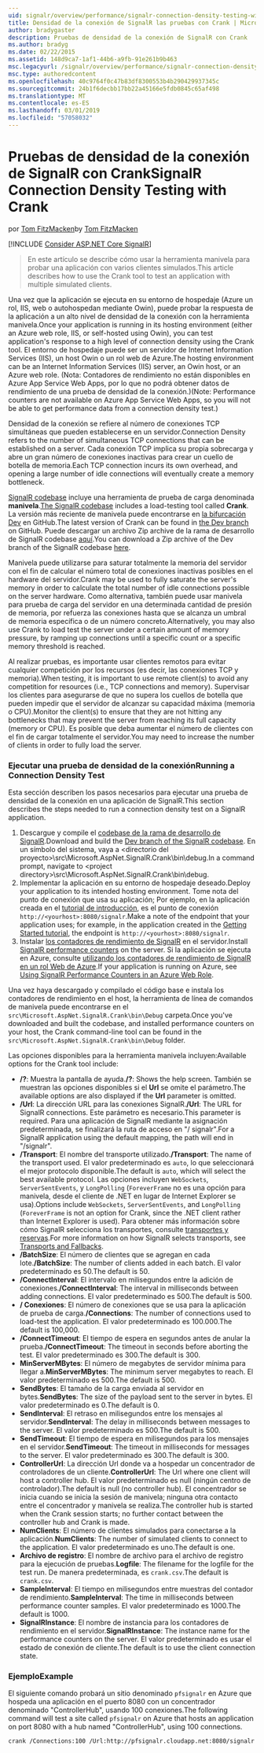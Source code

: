 ```yaml
---
uid: signalr/overview/performance/signalr-connection-density-testing-with-crank
title: Densidad de la conexión de SignalR las pruebas con Crank | Microsoft Docs
author: bradygaster
description: Pruebas de densidad de la conexión de SignalR con Crank
ms.author: bradyg
ms.date: 02/22/2015
ms.assetid: 148d9ca7-1af1-44b6-a9fb-91e261b9b463
msc.legacyurl: /signalr/overview/performance/signalr-connection-density-testing-with-crank
msc.type: authoredcontent
ms.openlocfilehash: 40c9764f0c47b83df8300553b4b290429937345c
ms.sourcegitcommit: 24b1f6decbb17bb22a45166e5fdb0845c65af498
ms.translationtype: MT
ms.contentlocale: es-ES
ms.lasthandoff: 03/01/2019
ms.locfileid: "57058032"
---
```

<a name="signalr-connection-density-testing-with-crank"></a><span data-ttu-id="6fcbb-103">Pruebas de densidad de la conexión de SignalR con Crank</span><span class="sxs-lookup"><span data-stu-id="6fcbb-103">SignalR Connection Density Testing with Crank</span></span>
====================
<span data-ttu-id="6fcbb-104">por [Tom FitzMacken](https://github.com/tfitzmac)</span><span class="sxs-lookup"><span data-stu-id="6fcbb-104">by [Tom FitzMacken](https://github.com/tfitzmac)</span></span>

[!INCLUDE [Consider ASP.NET Core SignalR](~/includes/signalr/signalr-version-disambiguation.md)]

> <span data-ttu-id="6fcbb-105">En este artículo se describe cómo usar la herramienta manivela para probar una aplicación con varios clientes simulados.</span><span class="sxs-lookup"><span data-stu-id="6fcbb-105">This article describes how to use the Crank tool to test an application with multiple simulated clients.</span></span>


<span data-ttu-id="6fcbb-106">Una vez que la aplicación se ejecuta en su entorno de hospedaje (Azure un rol, IIS, web o autohospedan mediante Owin), puede probar la respuesta de la aplicación a un alto nivel de densidad de la conexión con la herramienta manivela.</span><span class="sxs-lookup"><span data-stu-id="6fcbb-106">Once your application is running in its hosting environment (either an Azure web role, IIS, or self-hosted using Owin), you can test application's response to a high level of connection density using the Crank tool.</span></span> <span data-ttu-id="6fcbb-107">El entorno de hospedaje puede ser un servidor de Internet Information Services (IIS), un host Owin o un rol web de Azure.</span><span class="sxs-lookup"><span data-stu-id="6fcbb-107">The hosting environment can be an Internet Information Services (IIS) server, an Owin host, or an Azure web role.</span></span> <span data-ttu-id="6fcbb-108">(Nota: Contadores de rendimiento no están disponibles en Azure App Service Web Apps, por lo que no podrá obtener datos de rendimiento de una prueba de densidad de la conexión.)</span><span class="sxs-lookup"><span data-stu-id="6fcbb-108">(Note: Performance counters are not available on Azure App Service Web Apps, so you will not be able to get performance data from a connection density test.)</span></span>

<span data-ttu-id="6fcbb-109">Densidad de la conexión se refiere al número de conexiones TCP simultáneas que pueden establecerse en un servidor.</span><span class="sxs-lookup"><span data-stu-id="6fcbb-109">Connection Density refers to the number of simultaneous TCP connections that can be established on a server.</span></span> <span data-ttu-id="6fcbb-110">Cada conexión TCP implica su propia sobrecarga y abre un gran número de conexiones inactivas para crear un cuello de botella de memoria.</span><span class="sxs-lookup"><span data-stu-id="6fcbb-110">Each TCP connection incurs its own overhead, and opening a large number of idle connections will eventually create a memory bottleneck.</span></span>

<span data-ttu-id="6fcbb-111">[SignalR codebase](https://github.com/signalr/signalr) incluye una herramienta de prueba de carga denominada **manivela**.</span><span class="sxs-lookup"><span data-stu-id="6fcbb-111">[The SignalR codebase](https://github.com/signalr/signalr) includes a load-testing tool called **Crank**.</span></span> <span data-ttu-id="6fcbb-112">La versión más reciente de manivela puede encontrarse en [la bifurcación Dev](https://github.com/SignalR/signalr/tree/dev) en GitHub.</span><span class="sxs-lookup"><span data-stu-id="6fcbb-112">The latest version of Crank can be found in [the Dev branch](https://github.com/SignalR/signalr/tree/dev) on GitHub.</span></span> <span data-ttu-id="6fcbb-113">Puede descargar un archivo Zip archive de la rama de desarrollo de SignalR codebase [aquí](https://github.com/SignalR/SignalR/archive/dev.zip).</span><span class="sxs-lookup"><span data-stu-id="6fcbb-113">You can download a Zip archive of the Dev branch of the SignalR codebase [here](https://github.com/SignalR/SignalR/archive/dev.zip).</span></span>

<span data-ttu-id="6fcbb-114">Manivela puede utilizarse para saturar totalmente la memoria del servidor con el fin de calcular el número total de conexiones inactivas posibles en el hardware del servidor.</span><span class="sxs-lookup"><span data-stu-id="6fcbb-114">Crank may be used to fully saturate the server's memory in order to calculate the total number of idle connections possible on the server hardware.</span></span> <span data-ttu-id="6fcbb-115">Como alternativa, también puede usar manivela para prueba de carga del servidor en una determinada cantidad de presión de memoria, por refuerza las conexiones hasta que se alcanza un umbral de memoria específica o de un número concreto.</span><span class="sxs-lookup"><span data-stu-id="6fcbb-115">Alternatively, you may also use Crank to load test the server under a certain amount of memory pressure, by ramping up connections until a specific count or a specific memory threshold is reached.</span></span>

<span data-ttu-id="6fcbb-116">Al realizar pruebas, es importante usar clientes remotos para evitar cualquier competición por los recursos (es decir, las conexiones TCP y memoria).</span><span class="sxs-lookup"><span data-stu-id="6fcbb-116">When testing, it is important to use remote client(s) to avoid any competition for resources (i.e., TCP connections and memory).</span></span> <span data-ttu-id="6fcbb-117">Supervisar los clientes para asegurarse de que no supera los cuellos de botella que pueden impedir que el servidor de alcanzar su capacidad máxima (memoria o CPU).</span><span class="sxs-lookup"><span data-stu-id="6fcbb-117">Monitor the client(s) to ensure that they are not hitting any bottlenecks that may prevent the server from reaching its full capacity (memory or CPU).</span></span> <span data-ttu-id="6fcbb-118">Es posible que deba aumentar el número de clientes con el fin de cargar totalmente el servidor.</span><span class="sxs-lookup"><span data-stu-id="6fcbb-118">You may need to increase the number of clients in order to fully load the server.</span></span>

### <a name="running-a-connection-density-test"></a><span data-ttu-id="6fcbb-119">Ejecutar una prueba de densidad de la conexión</span><span class="sxs-lookup"><span data-stu-id="6fcbb-119">Running a Connection Density Test</span></span>

<span data-ttu-id="6fcbb-120">Esta sección describen los pasos necesarios para ejecutar una prueba de densidad de la conexión en una aplicación de SignalR.</span><span class="sxs-lookup"><span data-stu-id="6fcbb-120">This section describes the steps needed to run a connection density test on a SignalR application.</span></span>

1. <span data-ttu-id="6fcbb-121">Descargue y compile el [codebase de la rama de desarrollo de SignalR](https://github.com/SignalR/SignalR/archive/dev.zip).</span><span class="sxs-lookup"><span data-stu-id="6fcbb-121">Download and build the [Dev branch of the SignalR codebase](https://github.com/SignalR/SignalR/archive/dev.zip).</span></span> <span data-ttu-id="6fcbb-122">En un símbolo del sistema, vaya a &lt;directorio del proyecto&gt;\src\Microsoft.AspNet.SignalR.Crank\bin\debug.</span><span class="sxs-lookup"><span data-stu-id="6fcbb-122">In a command prompt, navigate to &lt;project directory&gt;\src\Microsoft.AspNet.SignalR.Crank\bin\debug.</span></span>
2. <span data-ttu-id="6fcbb-123">Implementar la aplicación en su entorno de hospedaje deseado.</span><span class="sxs-lookup"><span data-stu-id="6fcbb-123">Deploy your application to its intended hosting environment.</span></span> <span data-ttu-id="6fcbb-124">Tome nota del punto de conexión que usa su aplicación; Por ejemplo, en la aplicación creada en el [tutorial de introducción](../getting-started/tutorial-getting-started-with-signalr.md), es el punto de conexión `http://<yourhost>:8080/signalr`.</span><span class="sxs-lookup"><span data-stu-id="6fcbb-124">Make a note of the endpoint that your application uses; for example, in the application created in the [Getting Started tutorial](../getting-started/tutorial-getting-started-with-signalr.md), the endpoint is `http://<yourhost>:8080/signalr`.</span></span>
3. <span data-ttu-id="6fcbb-125">Instalar [los contadores de rendimiento de SignalR](signalr-performance.md#perfcounters) en el servidor.</span><span class="sxs-lookup"><span data-stu-id="6fcbb-125">Install [SignalR performance counters](signalr-performance.md#perfcounters) on the server.</span></span> <span data-ttu-id="6fcbb-126">Si la aplicación se ejecuta en Azure, consulte [utilizando los contadores de rendimiento de SignalR en un rol Web de Azure](using-signalr-performance-counters-in-an-azure-web-role.md).</span><span class="sxs-lookup"><span data-stu-id="6fcbb-126">If your application is running on Azure, see [Using SignalR Performance Counters in an Azure Web Role](using-signalr-performance-counters-in-an-azure-web-role.md).</span></span>

<span data-ttu-id="6fcbb-127">Una vez haya descargado y compilado el código base e instala los contadores de rendimiento en el host, la herramienta de línea de comandos de manivela puede encontrarse en el `src\Microsoft.AspNet.SignalR.Crank\bin\Debug` carpeta.</span><span class="sxs-lookup"><span data-stu-id="6fcbb-127">Once you've downloaded and built the codebase, and installed performance counters on your host, the Crank command-line tool can be found in the `src\Microsoft.AspNet.SignalR.Crank\bin\Debug` folder.</span></span>

<span data-ttu-id="6fcbb-128">Las opciones disponibles para la herramienta manivela incluyen:</span><span class="sxs-lookup"><span data-stu-id="6fcbb-128">Available options for the Crank tool include:</span></span>

- <span data-ttu-id="6fcbb-129">**/?**: Muestra la pantalla de ayuda.</span><span class="sxs-lookup"><span data-stu-id="6fcbb-129">**/?**: Shows the help screen.</span></span> <span data-ttu-id="6fcbb-130">También se muestran las opciones disponibles si el **Url** se omite el parámetro.</span><span class="sxs-lookup"><span data-stu-id="6fcbb-130">The available options are also displayed if the **Url** parameter is omitted.</span></span>
- <span data-ttu-id="6fcbb-131">**/Url**: La dirección URL para las conexiones SignalR.</span><span class="sxs-lookup"><span data-stu-id="6fcbb-131">**/Url**: The URL for SignalR connections.</span></span> <span data-ttu-id="6fcbb-132">Este parámetro es necesario.</span><span class="sxs-lookup"><span data-stu-id="6fcbb-132">This parameter is required.</span></span> <span data-ttu-id="6fcbb-133">Para una aplicación de SignalR mediante la asignación predeterminada, se finalizará la ruta de acceso en "/ signalr".</span><span class="sxs-lookup"><span data-stu-id="6fcbb-133">For a SignalR application using the default mapping, the path will end in "/signalr".</span></span>
- <span data-ttu-id="6fcbb-134">**/Transport**: El nombre del transporte utilizado.</span><span class="sxs-lookup"><span data-stu-id="6fcbb-134">**/Transport**: The name of the transport used.</span></span> <span data-ttu-id="6fcbb-135">El valor predeterminado es `auto`, lo que seleccionará el mejor protocolo disponible.</span><span class="sxs-lookup"><span data-stu-id="6fcbb-135">The default is `auto`, which will select the best available protocol.</span></span> <span data-ttu-id="6fcbb-136">Las opciones incluyen `WebSockets`, `ServerSentEvents`, y `LongPolling` (`ForeverFrame` no es una opción para manivela, desde el cliente de .NET en lugar de Internet Explorer se usa).</span><span class="sxs-lookup"><span data-stu-id="6fcbb-136">Options include `WebSockets`, `ServerSentEvents`, and `LongPolling` (`ForeverFrame` is not an option for Crank, since the .NET client rather than Internet Explorer is used).</span></span> <span data-ttu-id="6fcbb-137">Para obtener más información sobre cómo SignalR selecciona los transportes, consulte [transportes y reservas](../getting-started/introduction-to-signalr.md#transports).</span><span class="sxs-lookup"><span data-stu-id="6fcbb-137">For more information on how SignalR selects transports, see [Transports and Fallbacks](../getting-started/introduction-to-signalr.md#transports).</span></span>
- <span data-ttu-id="6fcbb-138">**/BatchSize**: El número de clientes que se agregan en cada lote.</span><span class="sxs-lookup"><span data-stu-id="6fcbb-138">**/BatchSize**: The number of clients added in each batch.</span></span> <span data-ttu-id="6fcbb-139">El valor predeterminado es 50.</span><span class="sxs-lookup"><span data-stu-id="6fcbb-139">The default is 50.</span></span>
- <span data-ttu-id="6fcbb-140">**/ConnectInterval**: El intervalo en milisegundos entre la adición de conexiones.</span><span class="sxs-lookup"><span data-stu-id="6fcbb-140">**/ConnectInterval**: The interval in milliseconds between adding connections.</span></span> <span data-ttu-id="6fcbb-141">El valor predeterminado es 500.</span><span class="sxs-lookup"><span data-stu-id="6fcbb-141">The default is 500.</span></span>
- <span data-ttu-id="6fcbb-142">**/ Conexiones**: El número de conexiones que se usa para la aplicación de prueba de carga.</span><span class="sxs-lookup"><span data-stu-id="6fcbb-142">**/Connections**: The number of connections used to load-test the application.</span></span> <span data-ttu-id="6fcbb-143">El valor predeterminado es 100.000.</span><span class="sxs-lookup"><span data-stu-id="6fcbb-143">The default is 100,000.</span></span>
- <span data-ttu-id="6fcbb-144">**/ConnectTimeout**: El tiempo de espera en segundos antes de anular la prueba.</span><span class="sxs-lookup"><span data-stu-id="6fcbb-144">**/ConnectTimeout**: The timeout in seconds before aborting the test.</span></span> <span data-ttu-id="6fcbb-145">El valor predeterminado es 300.</span><span class="sxs-lookup"><span data-stu-id="6fcbb-145">The default is 300.</span></span>
- <span data-ttu-id="6fcbb-146">**MinServerMBytes**: El número de megabytes de servidor mínima para llegar a.</span><span class="sxs-lookup"><span data-stu-id="6fcbb-146">**MinServerMBytes**: The minimum server megabytes to reach.</span></span> <span data-ttu-id="6fcbb-147">El valor predeterminado es 500.</span><span class="sxs-lookup"><span data-stu-id="6fcbb-147">The default is 500.</span></span>
- <span data-ttu-id="6fcbb-148">**SendBytes**: El tamaño de la carga enviada al servidor en bytes.</span><span class="sxs-lookup"><span data-stu-id="6fcbb-148">**SendBytes**: The size of the payload sent to the server in bytes.</span></span> <span data-ttu-id="6fcbb-149">El valor predeterminado es 0.</span><span class="sxs-lookup"><span data-stu-id="6fcbb-149">The default is 0.</span></span>
- <span data-ttu-id="6fcbb-150">**SendInterval**: El retraso en milisegundos entre los mensajes al servidor.</span><span class="sxs-lookup"><span data-stu-id="6fcbb-150">**SendInterval**: The delay in milliseconds between messages to the server.</span></span> <span data-ttu-id="6fcbb-151">El valor predeterminado es 500.</span><span class="sxs-lookup"><span data-stu-id="6fcbb-151">The default is 500.</span></span>
- <span data-ttu-id="6fcbb-152">**SendTimeout**: El tiempo de espera en milisegundos para los mensajes en el servidor.</span><span class="sxs-lookup"><span data-stu-id="6fcbb-152">**SendTimeout**: The timeout in milliseconds for messages to the server.</span></span> <span data-ttu-id="6fcbb-153">El valor predeterminado es 300.</span><span class="sxs-lookup"><span data-stu-id="6fcbb-153">The default is 300.</span></span>
- <span data-ttu-id="6fcbb-154">**ControllerUrl**: La dirección Url donde va a hospedar un concentrador de controladores de un cliente.</span><span class="sxs-lookup"><span data-stu-id="6fcbb-154">**ControllerUrl**: The Url where one client will host a controller hub.</span></span> <span data-ttu-id="6fcbb-155">El valor predeterminado es null (ningún centro de controlador).</span><span class="sxs-lookup"><span data-stu-id="6fcbb-155">The default is null (no controller hub).</span></span> <span data-ttu-id="6fcbb-156">El concentrador se inicia cuando se inicia la sesión de manivela; ninguna otra contacto entre el concentrador y manivela se realiza.</span><span class="sxs-lookup"><span data-stu-id="6fcbb-156">The controller hub is started when the Crank session starts; no further contact between the controller hub and Crank is made.</span></span>
- <span data-ttu-id="6fcbb-157">**NumClients**: El número de clientes simulados para conectarse a la aplicación.</span><span class="sxs-lookup"><span data-stu-id="6fcbb-157">**NumClients**: The number of simulated clients to connect to the application.</span></span> <span data-ttu-id="6fcbb-158">El valor predeterminado es uno.</span><span class="sxs-lookup"><span data-stu-id="6fcbb-158">The default is one.</span></span>
- <span data-ttu-id="6fcbb-159">**Archivo de registro**: El nombre de archivo para el archivo de registro para la ejecución de pruebas.</span><span class="sxs-lookup"><span data-stu-id="6fcbb-159">**Logfile**: The filename for the logfile for the test run.</span></span> <span data-ttu-id="6fcbb-160">De manera predeterminada, es `crank.csv`.</span><span class="sxs-lookup"><span data-stu-id="6fcbb-160">The default is `crank.csv`.</span></span>
- <span data-ttu-id="6fcbb-161">**SampleInterval**: El tiempo en milisegundos entre muestras del contador de rendimiento.</span><span class="sxs-lookup"><span data-stu-id="6fcbb-161">**SampleInterval**: The time in milliseconds between performance counter samples.</span></span> <span data-ttu-id="6fcbb-162">El valor predeterminado es 1000.</span><span class="sxs-lookup"><span data-stu-id="6fcbb-162">The default is 1000.</span></span>
- <span data-ttu-id="6fcbb-163">**SignalRInstance**: El nombre de instancia para los contadores de rendimiento en el servidor.</span><span class="sxs-lookup"><span data-stu-id="6fcbb-163">**SignalRInstance**: The instance name for the performance counters on the server.</span></span> <span data-ttu-id="6fcbb-164">El valor predeterminado es usar el estado de conexión de cliente.</span><span class="sxs-lookup"><span data-stu-id="6fcbb-164">The default is to use the client connection state.</span></span>

### <a name="example"></a><span data-ttu-id="6fcbb-165">Ejemplo</span><span class="sxs-lookup"><span data-stu-id="6fcbb-165">Example</span></span>

<span data-ttu-id="6fcbb-166">El siguiente comando probará un sitio denominado `pfsignalr` en Azure que hospeda una aplicación en el puerto 8080 con un concentrador denominado "ControllerHub", usando 100 conexiones.</span><span class="sxs-lookup"><span data-stu-id="6fcbb-166">The following command will test a site called `pfsignalr` on Azure that hosts an application on port 8080 with a hub named "ControllerHub", using 100 connections.</span></span>

`crank /Connections:100 /Url:http://pfsignalr.cloudapp.net:8080/signalr`
